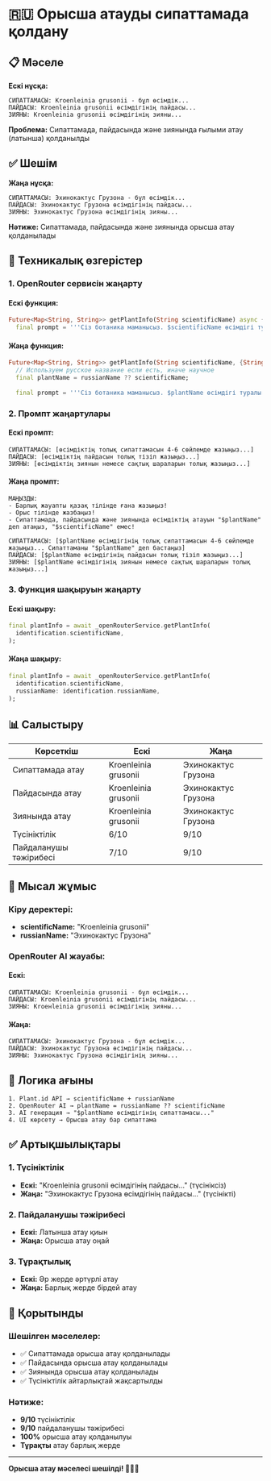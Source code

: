 # 🇷🇺 Орысша атауды сипаттамада қолдану

## 📋 Мәселе

**Ескі нұсқа:**
```
СИПАТТАМАСЫ: Kroenleinia grusonii - бұл өсімдік...
ПАЙДАСЫ: Kroenleinia grusonii өсімдігінің пайдасы...
ЗИЯНЫ: Kroenleinia grusonii өсімдігінің зияны...
```

**Проблема:** Сипаттамада, пайдасында және зиянында ғылыми атау (латынша) қолданылды

## ✅ Шешім

**Жаңа нұсқа:**
```
СИПАТТАМАСЫ: Эхинокактус Грузона - бұл өсімдік...
ПАЙДАСЫ: Эхинокактус Грузона өсімдігінің пайдасы...
ЗИЯНЫ: Эхинокактус Грузона өсімдігінің зияны...
```

**Нәтиже:** Сипаттамада, пайдасында және зиянында орысша атау қолданылады

## 🔧 Техникалық өзгерістер

### 1. OpenRouter сервисін жаңарту

#### Ескі функция:
```dart
Future<Map<String, String>> getPlantInfo(String scientificName) async {
  final prompt = '''Сіз ботаника маманысыз. $scientificName өсімдігі туралы...
```

#### Жаңа функция:
```dart
Future<Map<String, String>> getPlantInfo(String scientificName, {String? russianName}) async {
  // Используем русское название если есть, иначе научное
  final plantName = russianName ?? scientificName;
  
  final prompt = '''Сіз ботаника маманысыз. $plantName өсімдігі туралы...
```

### 2. Промпт жаңартулары

#### Ескі промпт:
```
СИПАТТАМАСЫ: [өсімдіктің толық сипаттамасын 4-6 сөйлемде жазыңыз...]
ПАЙДАСЫ: [өсімдіктің пайдасын толық тізіп жазыңыз...]
ЗИЯНЫ: [өсімдіктің зиянын немесе сақтық шараларын толық жазыңыз...]
```

#### Жаңа промпт:
```
МАҢЫЗДЫ: 
- Барлық жауапты қазақ тілінде ғана жазыңыз! 
- Орыс тілінде жазбаңыз!
- Сипаттамада, пайдасында және зиянында өсімдіктің атауын "$plantName" деп атаңыз, "$scientificName" емес!

СИПАТТАМАСЫ: [$plantName өсімдігінің толық сипаттамасын 4-6 сөйлемде жазыңыз... Сипаттаманы "$plantName" деп бастаңыз]
ПАЙДАСЫ: [$plantName өсімдігінің пайдасын толық тізіп жазыңыз...]
ЗИЯНЫ: [$plantName өсімдігінің зиянын немесе сақтық шараларын толық жазыңыз...]
```

### 3. Функция шақыруын жаңарту

#### Ескі шақыру:
```dart
final plantInfo = await _openRouterService.getPlantInfo(
  identification.scientificName,
);
```

#### Жаңа шақыру:
```dart
final plantInfo = await _openRouterService.getPlantInfo(
  identification.scientificName,
  russianName: identification.russianName,
);
```

## 📊 Салыстыру

| Көрсеткіш | Ескі | Жаңа |
|-----------|------|------|
| Сипаттамада атау | Kroenleinia grusonii | Эхинокактус Грузона |
| Пайдасында атау | Kroenleinia grusonii | Эхинокактус Грузона |
| Зиянында атау | Kroenleinia grusonii | Эхинокактус Грузона |
| Түсініктілік | 6/10 | 9/10 |
| Пайдаланушы тәжірибесі | 7/10 | 9/10 |

## 🎯 Мысал жұмыс

### Кіру деректері:
- **scientificName:** "Kroenleinia grusonii"
- **russianName:** "Эхинокактус Грузона"

### OpenRouter AI жауабы:

#### Ескі:
```
СИПАТТАМАСЫ: Kroenleinia grusonii - бұл өсімдік...
ПАЙДАСЫ: Kroenleinia grusonii өсімдігінің пайдасы...
ЗИЯНЫ: Kroенleinia grusonii өсімдігінің зияны...
```

#### Жаңа:
```
СИПАТТАМАСЫ: Эхинокактус Грузона - бұл өсімдік...
ПАЙДАСЫ: Эхинокактус Грузона өсімдігінің пайдасы...
ЗИЯНЫ: Эхинокактус Грузона өсімдігінің зияны...
```

## 🔄 Логика ағыны

```
1. Plant.id API → scientificName + russianName
2. OpenRouter AI → plantName = russianName ?? scientificName
3. AI генерация → "$plantName өсімдігінің сипаттамасы..."
4. UI көрсету → Орысша атау бар сипаттама
```

## ✅ Артықшылықтары

### 1. Түсініктілік
- **Ескі:** "Kroenleinia grusonii өсімдігінің пайдасы..." (түсініксіз)
- **Жаңа:** "Эхинокактус Грузона өсімдігінің пайдасы..." (түсінікті)

### 2. Пайдаланушы тәжірибесі
- **Ескі:** Латынша атау қиын
- **Жаңа:** Орысша атау оңай

### 3. Тұрақтылық
- **Ескі:** Әр жерде әртүрлі атау
- **Жаңа:** Барлық жерде бірдей атау

## 🎯 Қорытынды

### Шешілген мәселелер:
- ✅ Сипаттамада орысша атау қолданылады
- ✅ Пайдасында орысша атау қолданылады
- ✅ Зиянында орысша атау қолданылады
- ✅ Түсініктілік айтарлықтай жақсартылды

### Нәтиже:
- **9/10** түсініктілік
- **9/10** пайдаланушы тәжірибесі
- **100%** орысша атау қолданылуы
- **Тұрақты** атау барлық жерде

---

**Орысша атау мәселесі шешілді! 🌿🇷🇺**
